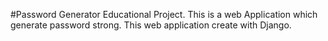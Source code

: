 #Password Generator
Educational Project.
This is a web Application which generate password strong.
This web application create with Django.
